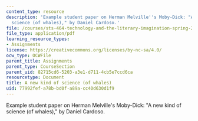 ```yaml
---
content_type: resource
description: 'Example student paper on Herman Melville''s Moby-Dick: "A new kind of
  science (of whales)," by Daniel Cardoso.'
file: /courses/sts-464-technology-and-the-literary-imagination-spring-2008/77992fefa78bbd0fa89acc40d630d1f9_dcardoso_wk6.pdf
file_type: application/pdf
learning_resource_types:
- Assignments
license: https://creativecommons.org/licenses/by-nc-sa/4.0/
ocw_type: OCWFile
parent_title: Assignments
parent_type: CourseSection
parent_uid: 82715cd6-5203-a3e1-d711-4cb5e7ccd6ca
resourcetype: Document
title: A new kind of science (of whales)
uid: 77992fef-a78b-bd0f-a89a-cc40d630d1f9
---
```

Example student paper on Herman Melville's Moby-Dick: "A new kind of science (of whales)," by Daniel Cardoso.